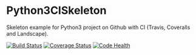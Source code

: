 # Python3CISkeleton

Skeleton example for Python3 project on Github with CI (Travis, Coveralls and Landscape).

[![Build Status](https://travis-ci.org/serrodcal/Python3CISkeleton.svg?branch=master)](https://travis-ci.org/serrodcal/Python3CISkeleton)
[![Coverage Status](https://coveralls.io/repos/github/serrodcal/Python3CISkeleton/badge.svg?branch=master)](https://coveralls.io/github/serrodcal/Python3CISkeleton?branch=master)
[![Code Health](https://landscape.io/github/serrodcal/Python3CISkeleton/master/landscape.svg?style=flat)](https://landscape.io/github/serrodcal/Python3CISkeleton/master)
